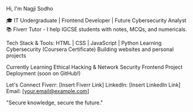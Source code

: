 Hi, I'm Nagji Sodho

🎓 IT Undergraduate | Frontend Developer | Future Cybersecurity Analyst  
📚 Fiverr Tutor - I help IGCSE students with notes, MCQs, and numericals.

 Tech Stack & Tools:
 HTML | CSS | JavaScript | Python
 Learning Cybersecurity (Coursera Certificate)
 Building websites and personal projects

 Currently Learning
 Ethical Hacking & Network Security
 Frontend Project Deployment (soon on GitHub!)

 Let's Connect
   Fiverr: [Insert Fiverr Link]
   LinkedIn: [Insert LinkedIn Link]
   Email: [your.email@example.com]

"Secure knowledge, secure the future."

